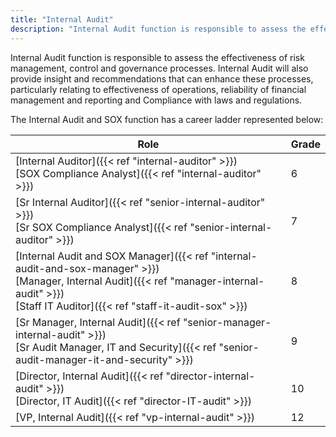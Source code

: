```yaml
---
title: "Internal Audit"
description: "Internal Audit function is responsible to assess the effectiveness of risk management, control and governance processes."
---
```


Internal Audit function is responsible to assess the effectiveness of risk management, control and governance processes. Internal Audit will also provide insight and recommendations that can enhance these processes, particularly relating to effectiveness of operations, reliability of financial management and reporting and Compliance with laws and regulations.

The Internal Audit and SOX function has a career ladder represented below:

| Role                                                | Grade |
|-----------------------------------------------------|-------|
| [Internal Auditor]({{< ref "internal-auditor" >}}) <br> [SOX Compliance Analyst]({{< ref "internal-auditor" >}}) | 6 |
| [Sr Internal Auditor]({{< ref "senior-internal-auditor" >}}) <br> [Sr SOX Compliance Analyst]({{< ref "senior-internal-auditor" >}}) | 7 |
| [Internal Audit and SOX Manager]({{< ref "internal-audit-and-sox-manager" >}}) <br> [Manager, Internal Audit]({{< ref "manager-internal-audit" >}}) <br> [Staff IT Auditor]({{< ref "staff-it-audit-sox" >}}) | 8 |
| [Sr Manager, Internal Audit]({{< ref "senior-manager-internal-audit" >}}) <br> [Sr Audit Manager, IT and Security]({{< ref "senior-audit-manager-it-and-security" >}}) | 9 |
| [Director, Internal Audit]({{< ref "director-internal-audit" >}}) <br> [Director, IT Audit]({{< ref "director-IT-audit" >}}) | 10 |
| [VP, Internal Audit]({{< ref "vp-internal-audit" >}}) | 12 |
